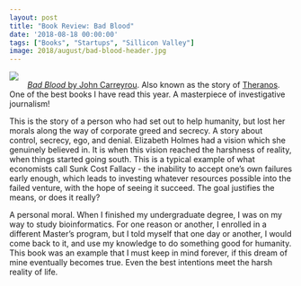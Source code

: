 ```yaml
---
layout: post
title: "Book Review: Bad Blood"
date: '2018-08-18 00:00:00'
tags: ["Books", "Startups", "Sillicon Valley"]
image: 2018/august/bad-blood-header.jpg
---
```


<a href="https://www.amazon.de/Bad-Blood-Secrets-Silicon-Valley/dp/1509868070/ref=as_li_ss_il?ie=UTF8&qid=1534572476&sr=8-1&keywords=bad+blood&linkCode=li3&tag=presrach-21&linkId=d250372b5d684b5a834e39ecd5174825&language=en_GB" target="_blank"><img border="0" src="//ws-eu.amazon-adsystem.com/widgets/q?_encoding=UTF8&ASIN=1509868070&Format=_SL250_&ID=AsinImage&MarketPlace=DE&ServiceVersion=20070822&WS=1&tag=presrach-21&language=en_GB" align="left" style="margin-right: 1rem" ></a><img src="https://ir-de.amazon-adsystem.com/e/ir?t=presrach-21&language=en_GB&l=li3&o=3&a=1509868070" width="1" height="1" border="0" alt=""  style="border:none !important; margin:0px !important;" />

[*Bad Blood* by John Carreyrou](https://amzn.to/2wa9BKN). Also known as the story of [Theranos](https://en.wikipedia.org/wiki/Theranos). One of the best books I have read this year. A masterpiece of investigative journalism! 

This is the story of a person who had set out to help humanity, but lost her morals along the way of corporate greed and secrecy. A story about control, secrecy, ego, and denial. Elizabeth Holmes had a vision which she genuinely believed in. It is when this vision reached the harshness of reality, when things started going south. This is a typical example of what economists call Sunk Cost Fallacy - the inability to accept one’s own failures early enough, which leads to investing whatever resources possible into the failed venture, with the hope of seeing it succeed. The goal justifies the means, or does it really?

A personal moral. When I finished my undergraduate degree, I was on my way to study bioinformatics. For one reason or another, I enrolled in a different Master’s program, but I told myself that one day or another, I would come back to it, and use my knowledge to do something good for humanity. This book was an example that I must keep in mind forever, if this dream of mine eventually becomes true. Even the best intentions meet the harsh reality of life. 
